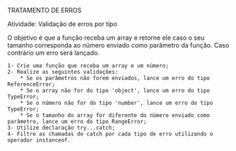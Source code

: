 TRATAMENTO DE ERROS

Atividade: Validação de erros por tipo

O objetivo é que a função receba um array e retorne ele caso o seu tamanho corresponda ao número enviado como parâmetro da função.
Caso contrário um erro será lançado.

    1- Crie uma função que receba um array e um número;
    2- Realize as seguintes validações:
        * Se os parâmetros não forem enviados, lance um erro do tipo ReferenceError;
        * Se o array não for do tipo 'object', lance um erro do tipo TypeError;
        * Se o número não for do tipo 'number', lance um erro do tipo TypeError;
        * Se o tamanho do array for diferente do número enviado como parâmetro, lance um erro do tipo RangeError;
    3- Utilize declaração try...catch;
    4- Filtre as chamadas de catch por cada tipo de erro utilizando o operador instanceof.